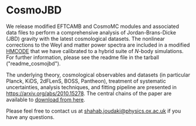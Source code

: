 # CosmoJBD

We release modified EFTCAMB and CosmoMC modules and associated data files to perform a comprehensive analysis of Jordan-Brans-Dicke (JBD) gravity with the latest cosmological datasets. The nonlinear corrections to the Weyl and matter power spectra are included in a modified [HMCODE](https://github.com/alexander-mead/HMcode) that we have calibrated to a hybrid suite of _N_-body simulations. For further information, please see the readme file in the tarball ("readme_cosmojbd").

The underlying theory, cosmological observables and datasets (in particular Planck, KiDS, 2dFLenS, BOSS, Pantheon), treatment of systematic uncertainties, analysis techniques, and fitting pipeline are presented in https://arxiv.org/abs/2010.15278. The central chains of the paper are available to [download from here](https://u.pcloud.link/publink/show?code=XZgKscXZgOPsJcYsiY8kDVFbNKIGiLSmoGTk).

Please feel free to contact us at shahab.joudaki@physics.ox.ac.uk if you have any questions.
